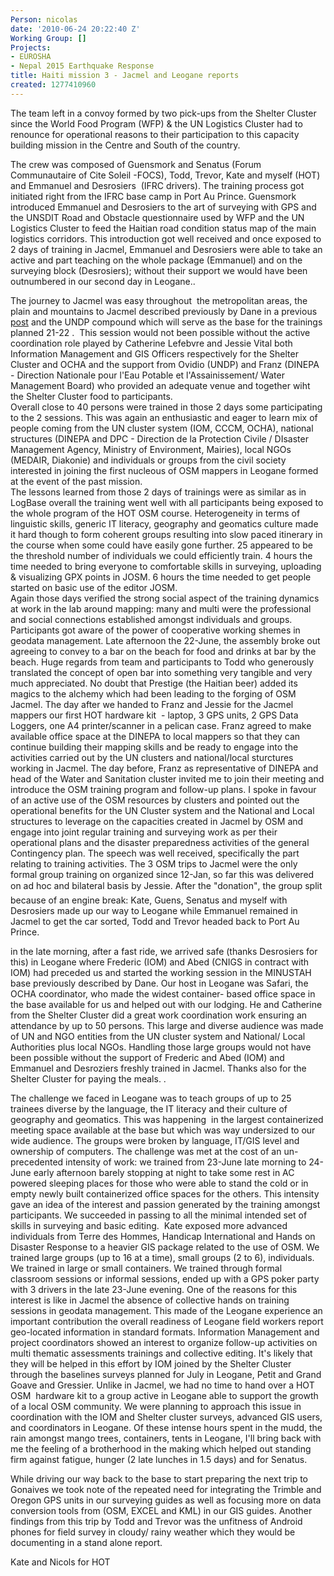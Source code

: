 ```yaml
---
Person: nicolas
date: '2010-06-24 20:22:40 Z'
Working Group: []
Projects:
- EUROSHA
- Nepal 2015 Earthquake Response
title: Haiti mission 3 - Jacmel and Leogane reports
created: 1277410960
---
```

<p>The team left in a convoy formed by two pick-ups from the Shelter Cluster since the World Food Program (WFP) &amp; the UN Logistics Cluster had to renounce for operational reasons to their participation to this capacity building mission in the Centre and South of the country.</p><p>The crew was composed of Guensmork and Senatus (Forum Communautaire of Cite Soleil -FOCS), Todd, Trevor, Kate and myself (HOT) and Emmanuel and Desrosiers &nbsp;(IFRC drivers). The training process got initiated right from the IFRC base camp in Port Au Prince. Guensmork introduced Emmanuel and Desrosiers to the art of surveying with GPS and the UNSDIT Road and Obstacle questionnaire used by WFP and the UN Logistics Cluster to feed the Haitian road condition status map of the main logistics corridors. This introduction got well received and once exposed to 2 days of training in Jacmel, Emmanuel and Desrosiers were able to take an active and part teaching on the whole package (Emmanuel) and on the surveying block (Desrosiers); without their support we would have been outnumbered in our second day in Leogane..</p><p>The journey to Jacmel was easy throughout &nbsp;the metropolitan areas, the plain and mountains to Jacmel described previously by Dane in a previous <a href="../?p=5">post</a> and the UNDP compound which will serve as the base for the trainings planned 21-22 . &nbsp;This session would not been possible without the active coordination role played by Catherine Lefebvre and Jessie Vital both Information Management and GIS Officers respectively for the Shelter Cluster and OCHA and the support from Ovidio (UNDP) and Franz (DINEPA - Direction Nationale pour l'Eau Potable et l'Assainissement/ Water Management Board) who provided an adequate venue and together wiht the Shelter Cluster food to participants. <br>Overall close to 40 persons were trained in those 2 days some participating to the 2 sessions. This was again an enthusiastic and eager to learn mix of people coming from the UN cluster system (IOM, CCCM, OCHA), national structures (DINEPA and DPC - Direction de la Protection Civile / DIsaster Management Agency, Ministry of Environment, Mairies), local NGOs (MEDAIR, Diakonie) and individuals or groups from the civil society interested in joining the first nucleous of OSM mappers in Leogane formed at the event of the past mission. <br>The lessons learned from those 2 days of trainings were as similar as in LogBase overall the training went well with all participants being exposed to the whole program of the HOT OSM course. Heterogeneity in terms of linguistic skills, generic IT literacy, geography and geomatics culture made it hard though to form coherent groups resulting into slow paced itinerary in the course when some could have easily gone further. 25 appeared to be the threshold number of individuals we could efficiently train. 4 hours the time needed to bring everyone to comfortable skills in surveying, uploading &amp; visualizing GPX points in JOSM. 6 hours the time needed to get people started on basic use of the editor JOSM. <br>Again those days verified the strong social aspect of the training dynamics at work in the lab around mapping: many and multi were the professional and social connections established amongst individuals and groups. Participants got aware of the power of cooperative working shemes in geodata management. Late afternoon the 22-June, the assembly broke out agreeing to convey to a bar on the beach for food and drinks at bar by the beach. Huge regards from team and participants to Todd who generously translated the concept of open bar into something very tangible and very much appreciated. No doubt that Prestige (the Haitian beer) added its magics to the alchemy which had been leading to the forging of OSM Jacmel. The day after we handed to Franz and Jessie for the Jacmel mappers our first HOT hardware kit &nbsp;- laptop, 3 GPS units, 2 GPS Data Loggers, one A4 printer/scanner in a pelican case. Franz agreed to make available office space at the DINEPA to local mappers so that they can continue building their mapping skills and be ready to engage into the activities carried out by the UN clusters and national/local sturctures working in Jacmel. The day before, Franz as representative of DINEPA and head of the Water and Sanitation cluster invited me to join their meeting and introduce the OSM training program and follow-up plans. I spoke in favour of an active use of the OSM resources by clusters and pointed out the operational benefits for the UN Cluster system and the National and Local structures to leverage on the capacities created in Jacmel by OSM and engage into joint regular training and surveying work as per their operational plans and the disaster preparedness activities of the general Contingency plan. The speech was well received, specifically the part relating to training activities. The 3 OSM trips to Jacmel were the only formal group training on organized since 12-Jan, so far this was delivered on ad hoc and bilateral basis by Jessie. After the "donation", the group split because of an engine break: Kate, Guens, Senatus and myself with Desrosiers made up our way to Leogane while Emmanuel remained in Jacmel to get the car sorted, Todd and Trevor headed back to Port Au Prince.</p><p>in the late morning, after a fast ride, we arrived safe (thanks Desrosiers for this) in Leogane where Frederic (IOM) and Abed (CNIGS in contract with IOM) had preceded us and started the working session in the MINUSTAH base previously described by Dane. Our host in Leogane was Safari, the OCHA coordinator, who made the widest container- based office space in the base available for us and helped out with our lodging. He and Catherine from the Shelter Cluster did a great work coordination work ensuring an attendance by up to 50 persons. This large and diverse audience was made of UN and NGO entities from the UN cluster system and National/ Local Authorities plus local NGOs. Handling those large groups would not have been possible without the support of Frederic and Abed (IOM) and Emmanuel and Desroziers freshly trained in Jacmel. Thanks also for the Shelter Cluster for paying the meals. .</p><p>The challenge we faced in Leogane was to teach groups of up to 25 trainees diverse by the language, the IT literacy and their culture of geography and geomatics. This was happening &nbsp;in the largest containerized meeting space available at the base but which was way undersized to our wide audience. The groups were broken by language, IT/GIS level and ownership of computers. The challenge was met at the cost of an un-precedented intensity of work: we trained from 23-June late morning to 24-June early afternoon barely stopping at night to take some rest in AC powered sleeping places for those who were able to stand the cold or in empty newly built containerized office spaces for the others. This intensity gave an idea of the interest and passion generated by the training amongst participants. We succeeded in passing to all the minimal intended set of skills in surveying and basic editing. &nbsp;Kate exposed more advanced individuals from Terre des Hommes, Handicap International and Hands on Disaster Response to a heavier GIS package related to the use of OSM. We trained large groups (up to 16 at a time), small groups (2 to 6), individuals. We trained in large or small containers. We trained through formal classroom sessions or informal sessions, ended up with a GPS poker party with 3 drivers in the late 23-June evening. One of the reasons for this interest is like in Jacmel the absence of collective hands on training sessions in geodata management. This made of the Leogane experience an important contribution the overall readiness of Leogane field workers report geo-located information in standard formats. Information Management and project coordinators showed an interest to organize follow-up activities on multi thematic assessments trainings and collective editing. It's likely that they will be helped in this effort by IOM joined by the Shelter Cluster through the baselines surveys planned for July in Leogane, Petit and Grand Goave and Gressier. Unlike in Jacmel, we had no time to hand over a HOT OSM &nbsp;hardware kit to a group active in Leogane able to support the growth of a local OSM community. We were planning to approach this issue in coordination with the IOM and Shelter cluster surveys, advanced GIS users, and coordinators in Leogane. Of these intense hours spent in the mudd, the rain amongst mango trees, containers, tents in Leogane, I'll bring back with me the feeling of a brotherhood in the making which helped out standing firm against fatigue, hunger (2 late lunches in 1.5 days) and for Senatus.</p><p>While driving our way back to the base to start preparing the next trip to Gonaives we took note of the repeated need for integrating the Trimble and Oregon GPS units in our surveying guides as well as focusing more on data conversion tools from (OSM, EXCEL and KML) in our GIS guides. Another findings from this trip by Todd and Trevor was the unfitness of Android phones for field survey in cloudy/ rainy weather which they would be documenting in a stand alone report.</p><p>Kate and Nicols for HOT</p>
